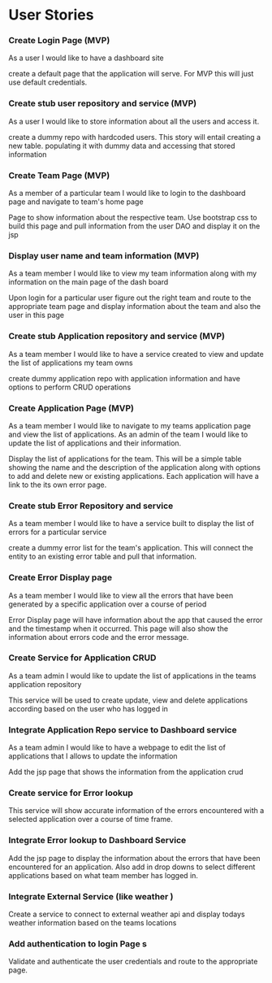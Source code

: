 # User Stories

### Create Login Page (MVP)
As a user I would like to have a dashboard site 

create a default page that the application will serve. For MVP this will just use default credentials.
### Create stub user repository and service (MVP)
As a user I would like to store information about all the users and access it. 

create a dummy repo with hardcoded users. This story will entail creating a new table. populating it with dummy data and accessing that stored information
### Create Team Page (MVP)
As a member of a particular team I would like to login to the dashboard page and navigate to team's home page 

Page to show information about the respective team. Use bootstrap css to build this page and pull information from the user DAO and display it on the jsp
### Display user name and team information (MVP)
As a team member I would like to view my team information along with my information on the main page of the dash board

Upon login for a particular user figure out the right team and route to the appropriate team page and display information about the team and also the user in this page
### Create stub Application repository and service (MVP)
As a team member I would like to have a service created to view and update the list of applications my team owns

create dummy application repo with application information and have options to perform CRUD operations
### Create Application Page (MVP)
As a team member I would like to navigate to my teams application page and view the list of applications. 
As an admin of the team I would like to update the list of applications and their information. 

Display the list of applications for the team. This will be a simple table showing the name and the description of the application along with options to add and delete new or existing applications. 
Each application will have a link to the its own error page.   
### Create stub Error Repository and service
As a team member I would like to have a service built to display the list of errors for a particular service

create a dummy error list for the team's application. This will connect the entity to an existing error table and pull that information. 
### Create Error Display page
As a team member I would like to view all the errors that have been generated by a specific application over a course of period

Error Display page will have information about the app that caused the error and the timestamp when it occurred. This page will also show the information about errors code and the error message. 
### Create Service for Application CRUD
As a team admin I would like to update the list of applications in the teams application repository

This service will be used to create update, view and delete applications according based on the user who has logged in
### Integrate Application Repo service to Dashboard service
As a team admin I would like to have a webpage to edit the list of applications that I allows to update the information

Add the jsp page that shows the information from the application crud
### Create service for Error lookup
This service will show accurate information of the errors encountered with a selected application over a course of time frame. 
### Integrate Error lookup to Dashboard Service
Add the jsp page to display the information about the errors that have been encountered for an application. Also add in drop downs to select different applications based on what team member has logged in.
### Integrate External Service (like weather ) 
Create a service to connect to external weather api and display todays weather information based on the teams locations
### Add authentication to login Page s
Validate and authenticate the user credentials and route to the appropriate page. 